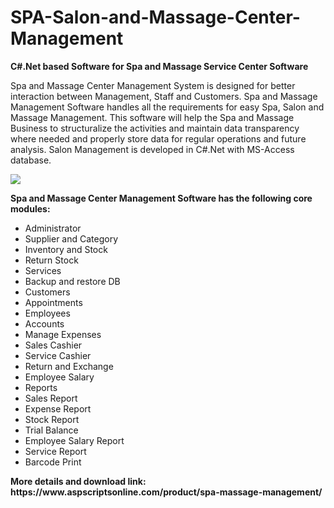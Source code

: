 # SPA-Salon-and-Massage-Center-Management
<b>C#.Net based Software for Spa and Massage Service Center Software</b>

Spa and Massage Center Management System is designed for better interaction between Management, Staff and Customers. Spa and Massage Management Software handles all the requirements for easy Spa, Salon and Massage Management. This software will help the Spa and Massage Business to structuralize the activities and maintain data transparency where needed and properly store data for regular operations and future analysis. Salon Management is developed in C#.Net with MS-Access database.

<img src="https://www.aspscriptsonline.com/wp-content/uploads/2016/06/spa-massage-20.png">

<b>Spa and Massage Center Management Software has the following core modules:</b>

<ul>
<li>Administrator</li>
<li>Supplier and Category</li>
<li>Inventory and Stock</li>
<li>Return Stock</li>
<li>Services</li>
<li>Backup and restore DB</li>
<li>Customers</li>
<li>Appointments</li>
<li>Employees</li>
<li>Accounts</li>
<li>Manage Expenses</li>
<li>Sales Cashier</li>
<li>Service Cashier</li>
<li>Return and Exchange</li>
<li>Employee Salary</li>
<li>Reports</li>
<li>Sales Report</li>
<li>Expense Report</li>
<li>Stock Report</li>
<li>Trial Balance</li>
<li>Employee Salary Report</li>
<li>Service Report</li>
<li>Barcode Print</li>
</ul>
<b>More details and download link:</b>
<b>https://www.aspscriptsonline.com/product/spa-massage-management/</b>
